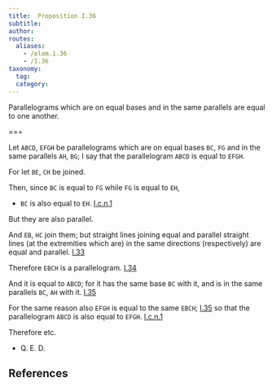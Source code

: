 ```yaml
---
title:  Proposition I.36
subtitle:
author:
routes:
  aliases:
    - /elem.1.36
    - /I.36
taxonomy:
  tag:
  category:
---
```


Parallelograms which are on equal bases and in the same parallels are equal to one another.

===

Let `ABCD`, `EFGH` be parallelograms which are on equal bases `BC`, `FG` and in the same parallels `AH`, `BG`;  I say that the parallelogram `ABCD` is equal to `EFGH`.

For let `BE`, `CH` be joined.

Then, since `BC` is equal to `FG` while `FG` is equal to `EH`, 

- `BC` is also equal to `EH`. [I.c.n.1]

But they are also parallel.

And `EB`, `HC` join them; but straight lines joining equal and parallel straight lines (at the extremities which are) in the same directions (respectively) are equal and parallel. [I.33]

Therefore `EBCH` is a parallelogram. [I.34]

And it is equal to `ABCD`; for it has the same base `BC` with it, and is in the same parallels `BC`, `AH` with it. [I.35]

For the same reason also `EFGH` is equal to the same `EBCH`; [I.35] so that the parallelogram `ABCD` is also equal to `EFGH`. [I.c.n.1]

Therefore etc. 

- Q. E. D.

## References


[I.33]: /elem.1.33 "Book 1 - Proposition 33"
[I.34]: /elem.1.34 "Book 1 - Proposition 34"
[I.35]: /elem.1.35 "Book 1 - Proposition 35"
[I.c.n.1]: /elem.1.c.n.1 "Book 1 - Common Notion 1"

